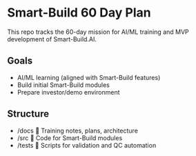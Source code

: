 # Smart-Build 60 Day Plan 
 
This repo tracks the 60-day mission for AI/ML training and MVP development of Smart-Build.AI. 
 
## Goals 
- AI/ML learning (aligned with Smart-Build features) 
- Build initial Smart-Build modules 
- Prepare investor/demo environment 
 
## Structure 
- /docs  Training notes, plans, architecture 
- /src  Code for Smart-Build modules 
- /tests  Scripts for validation and QC automation 
